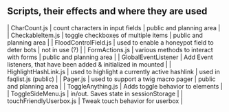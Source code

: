 ## Scripts, their effects and where they are used

| CharCount.js | count characters in input fields | public and planning area |
| CheckableItem.js | toggle checkboxes of multiple items | public and planning area |
| FloodControlField.js | used to enable a honeypot field to deter bots | not in use (?) |
| FormActions.js | various methods to interact with forms | public and planning area |
| GlobalEventListener | Add Event listeners, that have been added & initialized in mounted |
| HighlightHashLink.js | used to highlight a currently active hashlink | used in faqlist.js (public) |
| Pager.js | used to support a twig macro pager | public and planning area |
| ToggleAnything.js | Adds toggle behavior to elements |
| ToggleSideMenu.js | in/out. Saves state in sessionStorage |
| touchFriendlyUserbox.js | Tweak touch behavior for userbox |
